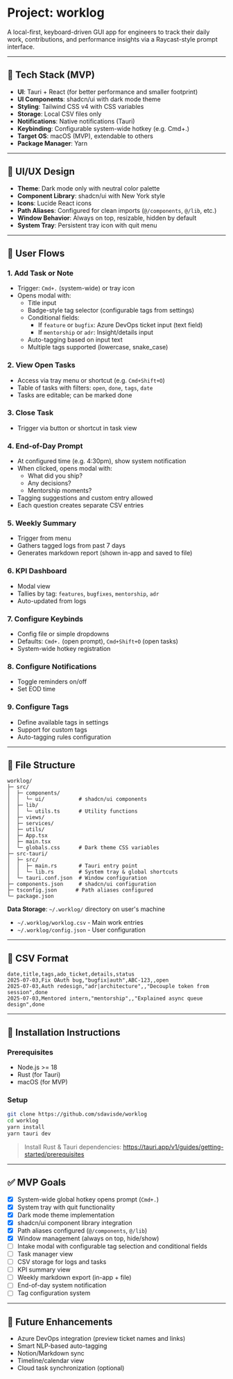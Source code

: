 # Project: worklog

A local-first, keyboard-driven GUI app for engineers to track their daily work, contributions, and performance insights via a Raycast-style prompt interface.

---

## 🧱 Tech Stack (MVP)

- **UI**: Tauri + React (for better performance and smaller footprint)
- **UI Components**: shadcn/ui with dark mode theme
- **Styling**: Tailwind CSS v4 with CSS variables
- **Storage**: Local CSV files only
- **Notifications**: Native notifications (Tauri)
- **Keybinding**: Configurable system-wide hotkey (e.g. Cmd+.)
- **Target OS**: macOS (MVP), extendable to others
- **Package Manager**: Yarn

---

## 🎨 UI/UX Design

- **Theme**: Dark mode only with neutral color palette
- **Component Library**: shadcn/ui with New York style
- **Icons**: Lucide React icons
- **Path Aliases**: Configured for clean imports (`@/components`, `@/lib`, etc.)
- **Window Behavior**: Always on top, resizable, hidden by default
- **System Tray**: Persistent tray icon with quit menu

---

## 🧭 User Flows

### 1. Add Task or Note

- Trigger: `Cmd+.` (system-wide) or tray icon
- Opens modal with:
  - Title input
  - Badge-style tag selector (configurable tags from settings)
  - Conditional fields:
    - If `feature` or `bugfix`: Azure DevOps ticket input (text field)
    - If `mentorship` or `adr`: Insight/details input
  - Auto-tagging based on input text
  - Multiple tags supported (lowercase, snake_case)

### 2. View Open Tasks

- Access via tray menu or shortcut (e.g. `Cmd+Shift+O`)
- Table of tasks with filters: `open`, `done`, `tags`, `date`
- Tasks are editable; can be marked done

### 3. Close Task

- Trigger via button or shortcut in task view

### 4. End-of-Day Prompt

- At configured time (e.g. 4:30pm), show system notification
- When clicked, opens modal with:
  - What did you ship?
  - Any decisions?
  - Mentorship moments?
- Tagging suggestions and custom entry allowed
- Each question creates separate CSV entries

### 5. Weekly Summary

- Trigger from menu
- Gathers tagged logs from past 7 days
- Generates markdown report (shown in-app and saved to file)

### 6. KPI Dashboard

- Modal view
- Tallies by tag: `features`, `bugfixes`, `mentorship`, `adr`
- Auto-updated from logs

### 7. Configure Keybinds

- Config file or simple dropdowns
- Defaults: `Cmd+.` (open prompt), `Cmd+Shift+O` (open tasks)
- System-wide hotkey registration

### 8. Configure Notifications

- Toggle reminders on/off
- Set EOD time

### 9. Configure Tags

- Define available tags in settings
- Support for custom tags
- Auto-tagging rules configuration

---

## 📁 File Structure

```
worklog/
├─ src/
│  ├─ components/
│  │  └─ ui/           # shadcn/ui components
│  ├─ lib/
│  │  └─ utils.ts      # Utility functions
│  ├─ views/
│  ├─ services/
│  ├─ utils/
│  ├─ App.tsx
│  ├─ main.tsx
│  └─ globals.css      # Dark theme CSS variables
├─ src-tauri/
│  ├─ src/
│  │  ├─ main.rs       # Tauri entry point
│  │  └─ lib.rs        # System tray & global shortcuts
│  └─ tauri.conf.json  # Window configuration
├─ components.json     # shadcn/ui configuration
├─ tsconfig.json      # Path aliases configured
└─ package.json
```

**Data Storage**: `~/.worklog/` directory on user's machine

- `~/.worklog/worklog.csv` - Main work entries
- `~/.worklog/config.json` - User configuration

---

## 🧾 CSV Format

```csv
date,title,tags,ado_ticket,details,status
2025-07-03,Fix OAuth bug,"bugfix|auth",ABC-123,,open
2025-07-03,Auth redesign,"adr|architecture",,"Decouple token from session",done
2025-07-03,Mentored intern,"mentorship",,"Explained async queue design",done
```

---

## 🔧 Installation Instructions

### Prerequisites

- Node.js >= 18
- Rust (for Tauri)
- macOS (for MVP)

### Setup

```bash
git clone https://github.com/sdavisde/worklog
cd worklog
yarn install
yarn tauri dev
```

> Install Rust & Tauri dependencies: https://tauri.app/v1/guides/getting-started/prerequisites

---

## ✅ MVP Goals

- [x] System-wide global hotkey opens prompt (`Cmd+.`)
- [x] System tray with quit functionality
- [x] Dark mode theme implementation
- [x] shadcn/ui component library integration
- [x] Path aliases configured (`@/components`, `@/lib`)
- [x] Window management (always on top, hide/show)
- [ ] Intake modal with configurable tag selection and conditional fields
- [ ] Task manager view
- [ ] CSV storage for logs and tasks
- [ ] KPI summary view
- [ ] Weekly markdown export (in-app + file)
- [ ] End-of-day system notification
- [ ] Tag configuration system

---

## 🌱 Future Enhancements

- Azure DevOps integration (preview ticket names and links)
- Smart NLP-based auto-tagging
- Notion/Markdown sync
- Timeline/calendar view
- Cloud task synchronization (optional)
